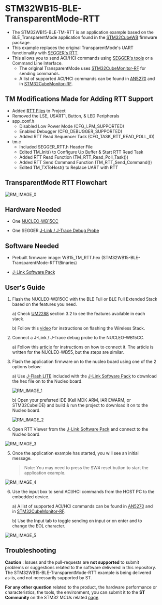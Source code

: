 # STM32WB15-BLE-TransparentMode-RTT

* The STM32WB15-BLE-TM-RTT is an application example based on the BLE_TransparentMode application found in the [STM32CubeWB](https://www.st.com/en/embedded-software/stm32cubewb.html) firmware package.
* This example replaces the original TransparentMode's UART functionality with [SEGGER's RTT](https://wiki.segger.com/RTT).
* This allows you to send ACI/HCI commands using [SEGGER's tools](https://www.segger.com/downloads/jlink/) or a Command Line Interface.
    * The original TransparentMode uses [STM32CubeMonitor-RF](https://www.st.com/en/development-tools/stm32cubemonrf.html) for sending commands.
    * A list of supported ACI/HCI commands can be found in [AN5270](https://www.st.com/resource/en/application_note/an5270-stm32wb-bluetooth-low-energy-wireless-interface-stmicroelectronics.pdf) and in [STM32CubeMonitor-RF](https://www.st.com/en/development-tools/stm32cubemonrf.html).

## TM Modifications Made for Adding RTT Support

* Added [RTT Files](https://github.com/SEGGERMicro/RTT) to Project
* Removed the LSE, USART1, Button, & LED Peripherals
* app_conf.h
    * Disabled Low Power Mode (CFG_LPM_SUPPORTED)
    * Enabled Debugger (CFG_DEBUGGER_SUPPORTED)
    * Added RTT Read Sequencer Task (CFG_TASK_RTT_READ_POLL_ID)
* tm.c
    * Included SEGGER_RTT.h Header File
    * Edited TM_Init() to Configure Up Buffer & Start RTT Read Task
    * Added RTT Read Function (TM_RTT_Read_Poll_Task())
    * Added RTT Send Command Function (TM_RTT_Send_Command())
    * Edited TM_TXToHost() to Replace UART with RTT

## TransparentMode RTT Flowchart

![RM_IMAGE_0](Utilities/Media/RM_IMAGE_0.png)

## Hardware Needed

  * One [NUCLEO-WB15CC](https://www.st.com/en/evaluation-tools/nucleo-wb15cc.html)

  * One SEGGER [J-Link / J-Trace Debug Probe](https://www.segger.com/products/debug-trace-probes/)

## Software Needed

  * Prebuilt firmware image: WB15_TM_RTT.hex (STM32WB15-BLE-TransparentMode-RTT\Binaries)

  * [J-Link Software Pack](https://www.segger.com/downloads/jlink/)

## User's Guide

1) Flash the NUCLEO-WB15CC with the BLE Full or BLE Full Extended Stack based on the features you need. 

    a) Check [UM2288](https://www.st.com/resource/en/user_manual/um2288-stm32cubemonitorrf-software-tool-for-wireless-performance-measurements-stmicroelectronics.pdf) section 3.2 to see the features available in each stack. 

    b) Follow this [video](https://youtu.be/1LvfBC_P6eg) for instructions on flashing the Wireless Stack.

2) Connect a J-Link / J-Trace debug probe to the NUCLEO-WB15CC. 

    a) Follow this [article](https://community.st.com/s/article/how-to-connect-a-j-link-debug-probe-to-the-nucleo-wb55rg) for instructions on how to connect it. The article is written for the NUCLEO-WB55, but the steps are similar.

3) Flash the application firmware on to the nucleo board using one of the 2 options below:

    a) Use [J-Flash LITE](https://www.segger.com/products/debug-probes/j-link/technology/flash-download/#:~:text=statistics%20upon%20success.-,J%2DFlash%20LITE,-J%2DFlash%20Lite) included with the [J-Link Software Pack](https://www.segger.com/downloads/jlink/) to download the hex file on to the Nucleo board.

    ![RM_IMAGE_1](Utilities/Media/RM_IMAGE_1.png)

    b) Open your preferred IDE (Keil MDK-ARM, IAR EWARM, or STM32CubeIDE) and build & run the project to download it on to the Nucleo board.

    ![RM_IMAGE_2](Utilities/Media/RM_IMAGE_2.png)

4) Open RTT Viewer from the [J-Link Software Pack](https://www.segger.com/downloads/jlink/) and connect to the Nucleo board.

![RM_IMAGE_3](Utilities/Media/RM_IMAGE_3.png)

5) Once the application example has started, you will see an initial message.

    > Note: You may need to press the SW4 reset button to start the application example.

![RM_IMAGE_4](Utilities/Media/RM_IMAGE_4.png)

6) Use the input box to send ACI/HCI commands from the HOST PC to the embedded device.

    a) A list of supported ACI/HCI commands can be found in [AN5270](https://www.st.com/resource/en/application_note/an5270-stm32wb-bluetooth-low-energy-wireless-interface-stmicroelectronics.pdf) and in [STM32CubeMonitor-RF](https://www.st.com/en/development-tools/stm32cubemonrf.html).

    b) Use the Input tab to toggle sending on input or on enter and to change the EOL character. 

![RM_IMAGE_5](Utilities/Media/RM_IMAGE_5.png)

## Troubleshooting

**Caution** : Issues and the pull-requests are **not supported** to submit problems or suggestions related to the software delivered in this repository. The STM32WB15-BLE-TransparentMode-RTT example is being delivered as-is, and not necessarily supported by ST.

**For any other question** related to the product, the hardware performance or characteristics, the tools, the environment, you can submit it to the **ST Community** on the STM32 MCUs related [page](https://community.st.com/s/topic/0TO0X000000BSqSWAW/stm32-mcus).